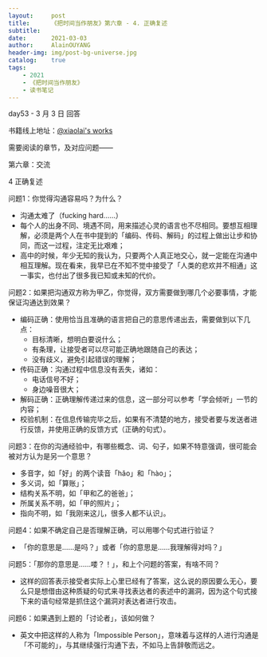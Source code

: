 ```yaml
---
layout:     post
title:      《把时间当作朋友》第六章 - 4. 正确复述
subtitle:   
date:       2021-03-03
author:     AlainOUYANG
header-img: img/post-bg-universe.jpg
catalog:    true
tags:
    - 2021
    - 《把时间当作朋友》
    - 读书笔记
---
```


<!-- # 《把时间当作朋友》第六章 - 4. 正确复述 -->

day53 - 3 月 3 日 回答

书籍线上地址：[@xiaolai's works](http://lixiaolai.com/#/befriending-time/)

需要阅读的章节，及对应问题——

第六章：交流

4 正确复述

问题1：你觉得沟通容易吗？为什么？

- 沟通太难了（fucking hard……）
- 每个人的出身不同、境遇不同，用来描述心灵的语言也不尽相同。要想互相理解，必须是两个人在书中提到的「编码、传码、解码」的过程上做出让步和协同，而这一过程，注定无比艰难；
- 高中的时候，年少无知的我认为，只要两个人真正地交心，就一定能在沟通中相互理解。现在看来，我早已在不知不觉中接受了「人类的悲欢并不相通」这一事实，也付出了很多我已知或未知的代价。

问题2：如果把沟通双方称为甲乙，你觉得，双方需要做到哪几个必要事情，才能保证沟通达到效果？

- 编码正确：使用恰当且准确的语言把自己的意思传递出去，需要做到以下几点：
  - 目标清晰，想明白要说什么；
  - 有条理，让接受者可以尽可能正确地跟随自己的表达；
  - 没有歧义，避免引起错误的理解；
- 传码正确：沟通过程中信息没有丢失，诸如：
  - 电话信号不好；
  - 身边噪音很大；
- 解码正确：正确理解传递过来的信息，这一部分可以参考「学会倾听」一节的内容；
- 校验机制：在信息传输完毕之后，如果有不清楚的地方，接受者要与发送者进行反馈，并使用正确的反馈方式（正确的句式）。

问题3：在你的沟通经验中，有哪些概念、词、句子，如果不特意强调，很可能会被对方认为是另一个意思？

- 多音字，如「好」的两个读音「hǎo」和「hào」；
- 多义词，如「算账」；
- 结构关系不明，如「甲和乙的爸爸」；
- 所属关系不明，如「甲的照片」；
- 指向不明，如「我刚来这儿，很多人都不认识」。

问题4：如果不确定自己是否理解正确，可以用哪个句式进行验证？

- 「你的意思是……是吗？」或者「你的意思是……我理解得对吗？」

问题5：「那你的意思是……喽？！」，和上个问题的答案，有啥不同？

- 这样的回答表示接受者实际上心里已经有了答案，这么说的原因要么无心，要么只是想借由这种质疑的句式来寻找表达者的表述中的漏洞，因为这个句式接下来的语句经常是抓住这个漏洞对表达者进行攻击。

问题6：如果遇到上题的「讨论者」，该如何做？

- 英文中把这样的人称为「Impossible Person」，意味着与这样的人进行沟通是「不可能的」，与其继续强行沟通下去，不如马上告辞敬而远之。

